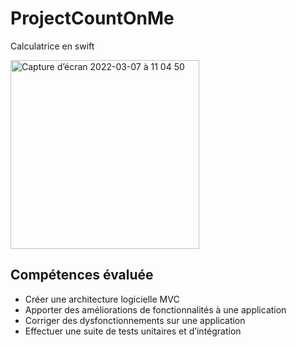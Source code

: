 # ProjectCountOnMe
Calculatrice en swift

<img width="302" alt="Capture d’écran 2022-03-07 à 11 04 50" src="https://user-images.githubusercontent.com/48012094/157010497-578b1b00-bf2f-4d51-9758-578e4ecdf156.png">


## Compétences évaluée

- Créer une architecture logicielle MVC
- Apporter des améliorations de fonctionnalités à une application
- Corriger des dysfonctionnements sur une application
- Effectuer une suite de tests unitaires et d’intégration
